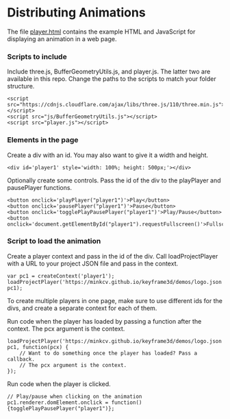 # Distributing Animations

The file [player.html](../player.html) contains the example HTML and JavaScript for displaying an animation in a web page.

### Scripts to include

Include three.js, BufferGeometryUtils.js, and player.js. The latter two are available in this repo. Change the paths to the scripts to match your folder structure.

```
<script src="https://cdnjs.cloudflare.com/ajax/libs/three.js/110/three.min.js"></script>
<script src="js/BufferGeometryUtils.js"></script>
<script src="player.js"></script>
```

### Elements in the page

Create a div with an id. You may also want to give it a width and height.

```
<div id='player1' style='width: 100%; height: 500px;'></div>
```

Optionally create some controls. Pass the id of the div to the playPlayer and pausePlayer functions.

```
<button onclick='playPlayer("player1")'>Play</button>
<button onclick='pausePlayer("player1")'>Pause</button>
<button onclick='togglePlayPausePlayer("player1")'>Play/Pause</button>
<button onclick='document.getElementById("player1").requestFullscreen()'>Fullscreen</button>
```

### Script to load the animation

Create a player context and pass in the id of the div.
Call loadProjectPlayer with a URL to your project JSON file and pass in the context.

```
var pc1 = createContext('player1');
loadProjectPlayer('https://minkcv.github.io/keyframe3d/demos/logo.json', pc1);
```

To create multiple players in one page, make sure to use different ids for the divs, and create a separate context for each of them.

Run code when the player has loaded by passing a function after the context. The pcx argument is the context.

```
loadProjectPlayer('https://minkcv.github.io/keyframe3d/demos/logo.json', pc1, function(pcx) {
    // Want to do something once the player has loaded? Pass a callback.
    // The pcx argument is the context.
});
```

Run code when the player is clicked.

```
// Play/pause when clicking on the animation
pc1.renderer.domElement.onclick = function(){togglePlayPausePlayer("player1")};
```
